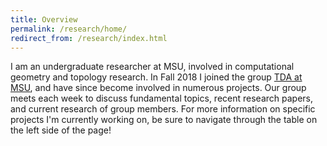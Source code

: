 ```yaml
---
title: Overview
permalink: /research/home/
redirect_from: /research/index.html
---
```


I am an undergraduate researcher at MSU, involved in computational geometry and topology research. In Fall 2018 I joined the group [TDA at MSU](https://www.cs.montana.edu/tda/), and have since become involved in numerous projects. 
Our group meets each week to discuss fundamental topics, recent research papers, and current research of group members. 
For more information on specific projects I'm currently working on, be sure to navigate through the table on the left side of the page!
